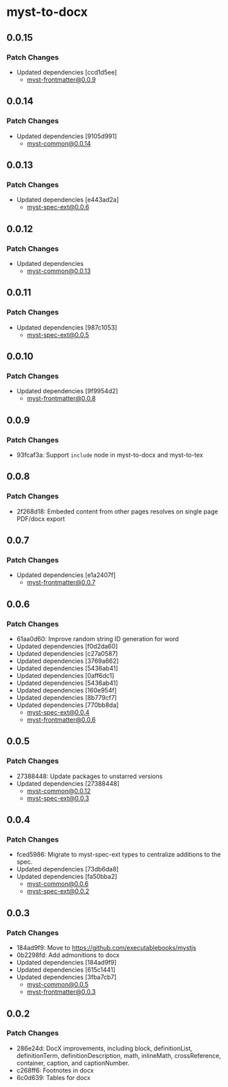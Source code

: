 # myst-to-docx

## 0.0.15

### Patch Changes

- Updated dependencies [ccd1d5ee]
  - myst-frontmatter@0.0.9

## 0.0.14

### Patch Changes

- Updated dependencies [9105d991]
  - myst-common@0.0.14

## 0.0.13

### Patch Changes

- Updated dependencies [e443ad2a]
  - myst-spec-ext@0.0.6

## 0.0.12

### Patch Changes

- Updated dependencies
  - myst-common@0.0.13

## 0.0.11

### Patch Changes

- Updated dependencies [987c1053]
  - myst-spec-ext@0.0.5

## 0.0.10

### Patch Changes

- Updated dependencies [9f9954d2]
  - myst-frontmatter@0.0.8

## 0.0.9

### Patch Changes

- 93fcaf3a: Support `include` node in myst-to-docx and myst-to-tex

## 0.0.8

### Patch Changes

- 2f268d18: Embeded content from other pages resolves on single page PDF/docx export

## 0.0.7

### Patch Changes

- Updated dependencies [e1a2407f]
  - myst-frontmatter@0.0.7

## 0.0.6

### Patch Changes

- 61aa0d60: Improve random string ID generation for word
- Updated dependencies [f0d2da60]
- Updated dependencies [c27a0587]
- Updated dependencies [3769a662]
- Updated dependencies [5436ab41]
- Updated dependencies [0aff6dc1]
- Updated dependencies [5436ab41]
- Updated dependencies [160e954f]
- Updated dependencies [8b779cf7]
- Updated dependencies [770bb8da]
  - myst-spec-ext@0.0.4
  - myst-frontmatter@0.0.6

## 0.0.5

### Patch Changes

- 27388448: Update packages to unstarred versions
- Updated dependencies [27388448]
  - myst-common@0.0.12
  - myst-spec-ext@0.0.3

## 0.0.4

### Patch Changes

- fced5986: Migrate to myst-spec-ext types to centralize additions to the spec.
- Updated dependencies [73db6da8]
- Updated dependencies [fa50bba2]
  - myst-common@0.0.6
  - myst-spec-ext@0.0.2

## 0.0.3

### Patch Changes

- 184ad9f9: Move to https://github.com/executablebooks/mystjs
- 0b2298fd: Add admonitions to docx
- Updated dependencies [184ad9f9]
- Updated dependencies [615c1441]
- Updated dependencies [3fba7cb7]
  - myst-common@0.0.5
  - myst-frontmatter@0.0.3

## 0.0.2

### Patch Changes

- 286e24d: DocX improvements, including block, definitionList, definitionTerm, definitionDescription, math, inlineMath, crossReference, container, caption, and captionNumber.
- c268ff6: Footnotes in docx
- 6c0d639: Tables for docx
